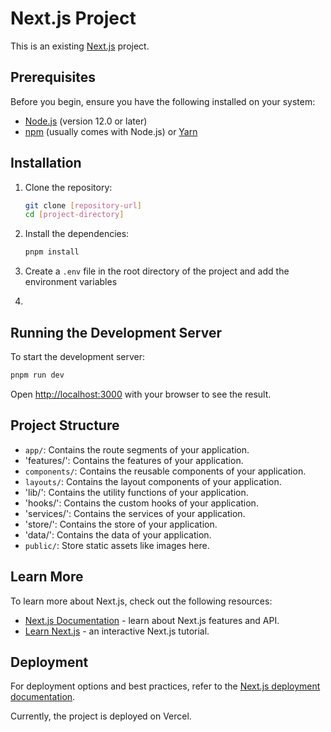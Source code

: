 # Next.js Project

This is an existing [Next.js](https://nextjs.org/) project.

## Prerequisites

Before you begin, ensure you have the following installed on your system:
- [Node.js](https://nodejs.org/) (version 12.0 or later)
- [npm](https://www.npmjs.com/) (usually comes with Node.js) or [Yarn](https://yarnpkg.com/)

## Installation

1. Clone the repository:
   ```bash
   git clone [repository-url]
   cd [project-directory]
   ```

2. Install the dependencies:
   ```bash
   pnpm install
   ```
3. Create a `.env` file in the root directory of the project and add the environment variables
  
4. 
## Running the Development Server

To start the development server:

```bash
pnpm run dev
```

Open [http://localhost:3000](http://localhost:3000) with your browser to see the result.

## Project Structure

- `app/`: Contains the route segments of your application.
- 'features/': Contains the features of your application.
- `components/`: Contains the reusable components of your application.
- `layouts/`: Contains the layout components of your application.
- 'lib/': Contains the utility functions of your application.
- 'hooks/': Contains the custom hooks of your application.
- 'services/': Contains the services of your application.
- 'store/': Contains the store of your application.
- 'data/': Contains the data of your application.
- `public/`: Store static assets like images here.

## Learn More

To learn more about Next.js, check out the following resources:

- [Next.js Documentation](https://nextjs.org/docs) - learn about Next.js features and API.
- [Learn Next.js](https://nextjs.org/learn) - an interactive Next.js tutorial.

## Deployment

For deployment options and best practices, refer to the [Next.js deployment documentation](https://nextjs.org/docs/deployment).

Currently, the project is deployed on Vercel.
